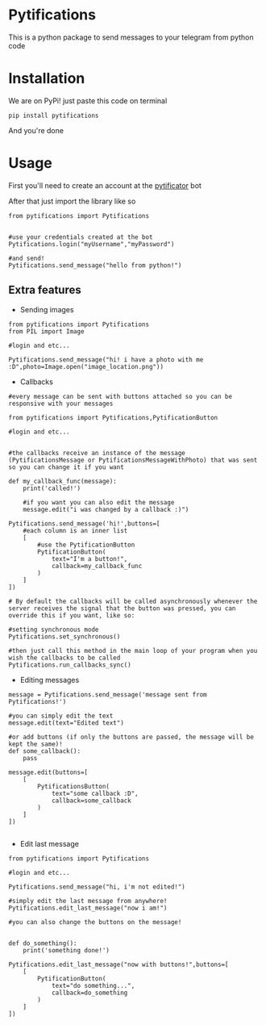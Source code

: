 # Pytifications

This is a python package to send messages to your telegram from python code

# Installation

We are on PyPi! just paste this code on terminal

    pip install pytifications

And you're done

# Usage

First you'll need to create an account at the [pytificator](https://t.me/pytificator_bot) bot

After that just import the library like so
    
    from pytifications import Pytifications


    #use your credentials created at the bot
    Pytifications.login("myUsername","myPassword")

    #and send!
    Pytifications.send_message("hello from python!")

## Extra features

* Sending images

```
from pytifications import Pytifications
from PIL import Image

#login and etc...

Pytifications.send_message("hi! i have a photo with me :D",photo=Image.open("image_location.png"))

```

* Callbacks

```
#every message can be sent with buttons attached so you can be responsive with your messages

from pytifications import Pytifications,PytificationButton

#login and etc...


#the callbacks receive an instance of the message (PytificationsMessage or PytificationsMessageWithPhoto) that was sent so you can change it if you want

def my_callback_func(message):
    print('called!')

    #if you want you can also edit the message
    message.edit("i was changed by a callback :)")

Pytifications.send_message('hi!',buttons=[
    #each column is an inner list
    [
        #use the PytificationButton
        PytificationButton(
            text="I'm a button!",
            callback=my_callback_func
        )
    ]
])

# By default the callbacks will be called asynchronously whenever the server receives the signal that the button was pressed, you can override this if you want, like so:

#setting synchronous mode
Pytifications.set_synchronous()

#then just call this method in the main loop of your program when you wish the callbacks to be called
Pytifications.run_callbacks_sync()

```
* Editing messages
```
message = Pytifications.send_message('message sent from Pytifications!')

#you can simply edit the text
message.edit(text="Edited text")

#or add buttons (if only the buttons are passed, the message will be kept the same)!
def some_callback():
    pass

message.edit(buttons=[
    [
        PytificationsButton(
            text="some callback :D",
            callback=some_callback
        )
    ]
])


```


* Edit last message
```
from pytifications import Pytifications

#login and etc...

Pytifications.send_message("hi, i'm not edited!")

#simply edit the last message from anywhere!
Pytifications.edit_last_message("now i am!")

#you can also change the buttons on the message!


def do_something():
    print('something done!')

Pytifications.edit_last_message("now with buttons!",buttons=[
    [
        PytificationButton(
            text="do something...",
            callback=do_something
        )
    ]
])
```


    
    


